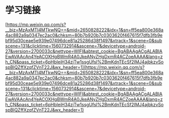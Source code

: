 # 学习链接 #

[https://mp.weixin.qq.com/s?__biz=MzAxMTI4MTkwNQ==&mid=2650828222&idx=1&sn=ff5ea800e368a4ac882a9a0347ec2ac0&chksm=80b7b920b7c0303620f467615f7dfb3fb9ebf95d30ceae5e939e07496dce81a25286d38f1497&xtrack=1&scene=0&subscene=131&clicktime=1560732914&ascene=7&devicetype=android-27&version=2700033c&nettype=WIFI&abtest_cookie=BgABAAgACgALABIAEwAVAAcAn4YeACOXHgBWmR4A0JkeANyZHgDxmR4ACZoeAAAA&lang=zh_CN&pass_ticket=6pHbIeiH34zjTw1ssgUfsI%2BmKdnTEcSf2IMJ4ajbkzvSospBIQZffXzqfZVnT22J&wx_header=1](https://mp.weixin.qq.com/s?__biz=MzAxMTI4MTkwNQ==&mid=2650828222&idx=1&sn=ff5ea800e368a4ac882a9a0347ec2ac0&chksm=80b7b920b7c0303620f467615f7dfb3fb9ebf95d30ceae5e939e07496dce81a25286d38f1497&xtrack=1&scene=0&subscene=131&clicktime=1560732914&ascene=7&devicetype=android-27&version=2700033c&nettype=WIFI&abtest_cookie=BgABAAgACgALABIAEwAVAAcAn4YeACOXHgBWmR4A0JkeANyZHgDxmR4ACZoeAAAA&lang=zh_CN&pass_ticket=6pHbIeiH34zjTw1ssgUfsI%2BmKdnTEcSf2IMJ4ajbkzvSospBIQZffXzqfZVnT22J&wx_header=1)



